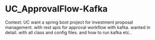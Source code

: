 # UC_ApprovalFlow-Kafka
Context: UC  want a spring boot project for investment proposal management. with rest apis for approval workflow with kafka. wanted in detail. with all class and config files. and how to run kafka etc..
